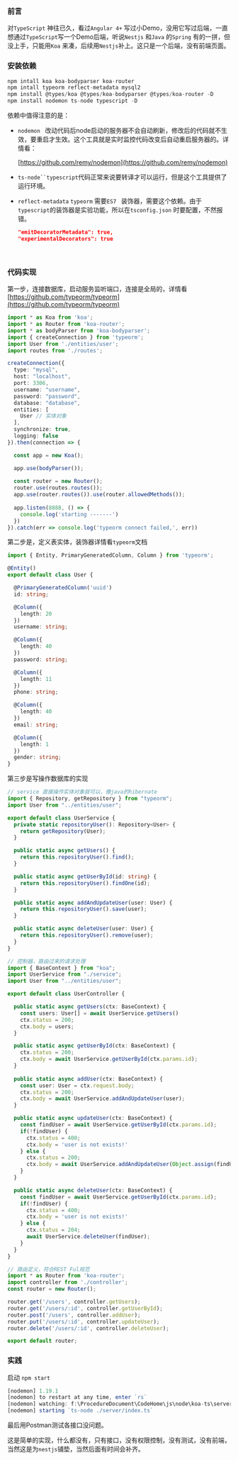 ### 前言

对`TypeScript` 神往已久，看过`Angular 4+` 写过小Demo，没用它写过后端，一直想通过`TypeScript`写一个Demo后端，听说`Nestjs` 和`Java` 的`Spring` 有的一拼，但没上手，只能用`Koa` 来凑，后续用`Nestjs`补上。这只是一个后端，没有前端页面。

### 安装依赖

```javascript
npm intall koa koa-bodyparser koa-router
npm intall typeorm reflect-metadata mysql2
npm install @types/koa @types/koa-bodyparser @types/koa-router -D
npm install nodemon ts-node typescript -D
```

依赖中值得注意的是：

- `nodemon ` 改动代码后node启动的服务器不会自动刷新，修改后的代码就不生效，要重启才生效。这个工具就是实时监控代码改变后自动重启服务器的。详情看：

  [https://github.com/remy/nodemon](https://github.com/remy/nodemon)



- `ts-node``typescript`代码正常来说要转译才可以运行，但是这个工具提供了运行环境。

- `reflect-metadata` `typeorm` 需要`ES7 ` 装饰器，需要这个依赖。由于`typescript`的装饰器是实验功能，所以在`tsconfig.json` 时要配置，不然报错。

  ```json
  "emitDecoratorMetadata": true,
  "experimentalDecorators": true
  ```

  ​

### 代码实现

第一步，连接数据库，启动服务监听端口，连接是全局的，详情看 [https://github.com/typeorm/typeorm](https://github.com/typeorm/typeorm)

```typescript
import * as Koa from 'koa';
import * as Router from 'koa-router';
import * as bodyParser from 'koa-bodyparser';
import { createConnection } from 'typeorm';
import User from './entities/user';
import routes from './routes';

createConnection({
  type: "mysql",
  host: "localhost",
  port: 3306,
  username: "username",
  password: "password",
  database: "database",
  entities: [
    User // 实体对象
  ],
  synchronize: true,
  logging: false
}).then(connection => {

  const app = new Koa();

  app.use(bodyParser());
  
  const router = new Router();
  router.use(routes.routes());
  app.use(router.routes()).use(router.allowedMethods());
  
  app.listen(8888, () => {
    console.log('starting -------')
  })
}).catch(err => console.log('typeorm connect failed,', err))
```

第二步是，定义表实体，装饰器详情看`typeorm`文档

```typescript
import { Entity, PrimaryGeneratedColumn, Column } from 'typeorm';

@Entity()
export default class User {

  @PrimaryGeneratedColumn('uuid')
  id: string;

  @Column({
    length: 20
  })
  username: string;

  @Column({
    length: 40
  })
  password: string;

  @Column({
    length: 11
  })
  phone: string;

  @Column({
    length: 40
  })
  email: string;

  @Column({
    length: 1
  })
  gender: string;
}
```

第三步是写操作数据库的实现

```typescript
// service 直接操作实体对象就可以，像java的hibernate
import { Repository, getRepository } from "typeorm";
import User from "../entities/user";

export default class UserService {
  private static repositoryUser(): Repository<User> {
    return getRepository(User);
  }

  public static async getUsers() {
    return this.repositoryUser().find();
  }

  public static async getUserById(id: string) {
    return this.repositoryUser().findOne(id);
  }

  public static async addAndUpdateUser(user: User) {
    return this.repositoryUser().save(user);
  }

  public static async deleteUser(user: User) {
    return this.repositoryUser().remove(user);
  }
}
```

```typescript
// 控制器，路由过来的请求处理
import { BaseContext } from "koa";
import UserService from "./service";
import User from "../entities/user";

export default class UserController {

  public static async getUsers(ctx: BaseContext) {
    const users: User[] = await UserService.getUsers()
    ctx.status = 200;
    ctx.body = users;
  }

  public static async getUserById(ctx: BaseContext) {
    ctx.status = 200;
    ctx.body = await UserService.getUserById(ctx.params.id);
  }
  
  public static async addUser(ctx: BaseContext) {
    const user: User = ctx.request.body;
    ctx.status = 200; 
    ctx.body = await UserService.addAndUpdateUser(user);
  }

  public static async updateUser(ctx: BaseContext) {
    const findUser = await UserService.getUserById(ctx.params.id);
    if(!findUser) {
      ctx.status = 400;
      ctx.body = 'user is not exists!'
    } else {
      ctx.status = 200; 
      ctx.body = await UserService.addAndUpdateUser(Object.assign(findUser, ctx.request.body));
    }
  }

  public static async deleteUser(ctx: BaseContext) {
    const findUser = await UserService.getUserById(ctx.params.id);
    if(!findUser) {
      ctx.status = 400;
      ctx.body = 'user is not exists!'
    } else {
      ctx.status = 204; 
      await UserService.deleteUser(findUser);
    }
  }
}
```

```typescript
// 路由定义，符合REST Ful规范
import * as Router from 'koa-router';
import controller from './controller';
const router = new Router();

router.get('/users', controller.getUsers);
router.get('/users/:id', controller.getUserById);
router.post('/users', controller.addUser);
router.put('/users/:id', controller.updateUser);
router.delete('/users/:id', controller.deleteUser);

export default router;
```

### 实践

启动 `npm start` 

```javascript
[nodemon] 1.19.1
[nodemon] to restart at any time, enter `rs`
[nodemon] watching: f:\ProcedureDocument\CodeHome\js\node\koa-ts\server/**/*
[nodemon] starting `ts-node ./server/index.ts`
```

最后用Postman测试各接口没问题。

这是简单的实现，什么都没有，只有接口，没有权限控制，没有测试，没有前端，当然这是为`nestjs`铺垫，当然后面有时间会补齐。